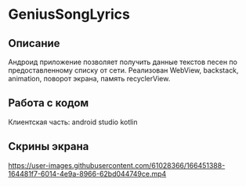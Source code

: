 # GeniusSongLyrics

## Описание 
Андроид приложение позволяет получить данные текстов песен по предоставленному списку от сети. 
Реализован WebView, backstack, animation, поворот экрана, память recyclerView.

## Работа с кодом 
Клиентская часть: android studio kotlin

## Скрины экрана 

https://user-images.githubusercontent.com/61028366/166451388-164481f7-6014-4e9a-8966-62bd044749ce.mp4
